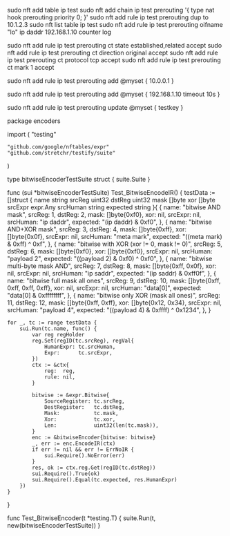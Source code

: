 sudo nft add table ip test
sudo nft add chain ip test prerouting '{ type nat hook prerouting priority 0; }'
sudo nft add rule ip test prerouting dup to 10.1.2.3
sudo nft list table ip test
sudo nft add rule ip test prerouting oifname "lo" ip daddr 192.168.1.10 counter log

sudo nft add rule ip test prerouting ct state established,related accept
sudo nft add rule ip test prerouting ct direction original accept
sudo nft add rule ip test prerouting ct protocol tcp accept
sudo nft add rule ip test prerouting ct mark 1 accept


sudo nft add rule ip test prerouting add @myset { 10.0.0.1 }

sudo nft add rule ip test prerouting add @myset { 192.168.1.10 timeout 10s }

sudo nft add rule ip test prerouting update @myset { testkey }




package encoders

import (
	"testing"

	"github.com/google/nftables/expr"
	"github.com/stretchr/testify/suite"
)

type bitwiseEncoderTestSuite struct {
	suite.Suite
}

func (sui *bitwiseEncoderTestSuite) Test_BitwiseEncodeIR() {
	testData := []struct {
		name     string
		srcReg   uint32
		dstReg   uint32
		mask     []byte
		xor      []byte
		srcExpr  expr.Any
		srcHuman string
		expected string
	}{
		{
			name:     "bitwise AND mask",
			srcReg:   1,
			dstReg:   2,
			mask:     []byte{0xf0},
			xor:      nil,
			srcExpr:  nil,
			srcHuman: "ip daddr",
			expected: "(ip daddr) & 0xf0",
		},
		{
			name:     "bitwise AND+XOR mask",
			srcReg:   3,
			dstReg:   4,
			mask:     []byte{0xff},
			xor:      []byte{0x0f},
			srcExpr:  nil,
			srcHuman: "meta mark",
			expected: "((meta mark) & 0xff) ^ 0xf",
		},
		{
			name:     "bitwise with XOR (xor != 0, mask != 0)",
			srcReg:   5,
			dstReg:   6,
			mask:     []byte{0xf0},
			xor:      []byte{0xf0},
			srcExpr:  nil,
			srcHuman: "payload 2",
			expected: "((payload 2) & 0xf0) ^ 0xf0",
		},
		{
			name:     "bitwise multi-byte mask AND",
			srcReg:   7,
			dstReg:   8,
			mask:     []byte{0xff, 0x0f},
			xor:      nil,
			srcExpr:  nil,
			srcHuman: "ip saddr",
			expected: "(ip saddr) & 0xff0f",
		},
		{
			name:     "bitwise full mask all ones",
			srcReg:   9,
			dstReg:   10,
			mask:     []byte{0xff, 0xff, 0xff, 0xff},
			xor:      nil,
			srcExpr:  nil,
			srcHuman: "data[0]",
			expected: "data[0] & 0xffffffff",
		},
		{
			name:     "bitwise only XOR (mask all ones)",
			srcReg:   11,
			dstReg:   12,
			mask:     []byte{0xff, 0xff},
			xor:      []byte{0x12, 0x34},
			srcExpr:  nil,
			srcHuman: "payload 4",
			expected: "((payload 4) & 0xffff) ^ 0x1234",
		},
	}

	for _, tc := range testData {
		sui.Run(tc.name, func() {
			var reg regHolder
			reg.Set(regID(tc.srcReg), regVal{
				HumanExpr: tc.srcHuman,
				Expr:      tc.srcExpr,
			})
			ctx := &ctx{
				reg:  reg,
				rule: nil,
			}

			bitwise := &expr.Bitwise{
				SourceRegister: tc.srcReg,
				DestRegister:   tc.dstReg,
				Mask:           tc.mask,
				Xor:            tc.xor,
				Len:            uint32(len(tc.mask)),
			}
			enc := &bitwiseEncoder{bitwise: bitwise}
			_, err := enc.EncodeIR(ctx)
			if err != nil && err != ErrNoIR {
				sui.Require().NoError(err)
			}
			res, ok := ctx.reg.Get(regID(tc.dstReg))
			sui.Require().True(ok)
			sui.Require().Equal(tc.expected, res.HumanExpr)
		})
	}
}

func Test_BitwiseEncoder(t *testing.T) {
	suite.Run(t, new(bitwiseEncoderTestSuite))
}

